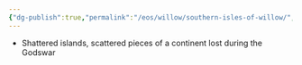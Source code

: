 ```yaml
---
{"dg-publish":true,"permalink":"/eos/willow/southern-isles-of-willow/","updated":"2024-12-22T23:40:43.368-05:00"}
---
```


- Shattered islands, scattered pieces of a continent lost during the Godswar